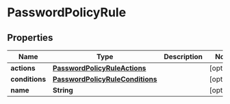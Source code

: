 

# PasswordPolicyRule


## Properties

| Name | Type | Description | Notes |
|------------ | ------------- | ------------- | -------------|
|**actions** | [**PasswordPolicyRuleActions**](PasswordPolicyRuleActions.md) |  |  [optional] |
|**conditions** | [**PasswordPolicyRuleConditions**](PasswordPolicyRuleConditions.md) |  |  [optional] |
|**name** | **String** |  |  [optional] |



